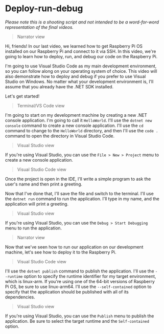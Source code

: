# Deploy-run-debug

*Please note this is a shooting script and not intended to be a word-for-word representation of the final videos.*

> Narrator view

Hi, friends! In our last video, we learned how to get Raspberry Pi OS installed on our Raspberry Pi and connect to it via SSH. In this video, we're going to learn how to deploy, run, and debug our code on the Raspberry Pi.

I'm going to use Visual Studio Code as my main development environment, so you can follow along on your operating system of choice. This video will also demonstrate how to deploy and debug if you prefer to use Visual Studio on Windows. No matter what your development environment is, I'll assume that you already have the .NET SDK installed.

Let's get started!

> Terminal/VS Code view

I'm going to start on my development machine by creating a new .NET console application. I'm going to call it `HelloWorld`. I'll use the `dotnet new console` command to create a new console application. I'll use the `cd` command to change to the `HelloWorld` directory, and then I'll use the `code .` command to open the directory in Visual Studio Code.

> Visual Studio view

If you're using Visual Studio, you can use the `File > New > Project` menu to create a new console application.

> Visual Studio Code view

Once the project is open in the IDE, I'll write a simple program to ask the user's name and then print a greeting.

Now that I've done that, I'll save the file and switch to the terminal. I'll use the `dotnet run` command to run the application. I'll type in my name, and the application will print a greeting.

> Visual Studio view

If you're using Visual Studio, you can use the `Debug > Start Debugging` menu to run the application.

> Narrator view

Now that we've seen how to run our application on our development machine, let's see how to deploy it to the Raspberry Pi.

> Visual Studio Code view

I'll use the `dotnet publish` command to publish the application. I'll use the `--runtime` option to specify the runtime identifier for my target environment, which is linux-arm. If you're using one of the 64-bit versions of Raspberry Pi OS, be sure to use linux-arm64. I'll use the `--self-contained` option to specify that the application should be published with all of its dependencies.

> Visual Studio view

If you're using Visual Studio, you can use the `Publish` menu to publish the application. Be sure to select the target runtime and the `Self-contained` option.

